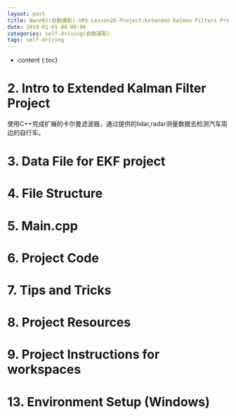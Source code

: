 ```yaml
---
layout: post
title: Nano01(自動運転)-U05-Lesson26-Project:Extended Kalman Filters Project
date: 2019-01-01 04:08:06
categories: self-driving(自動運転)
tags: self-driving
---
```

* content
{:toc}

# 2. Intro to Extended Kalman Filter Project

使用C++完成扩展的卡尔曼滤波器，通过提供的lidar,radar测量数据去检测汽车周边的自行车。

# 3. Data File for EKF project

# 4. File Structure

# 5. Main.cpp

# 6. Project Code

# 7. Tips and Tricks

# 8. Project Resources

# 9. Project Instructions for workspaces


# 13. Environment Setup (Windows)


